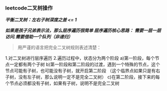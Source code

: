 ### leetcode二叉树操作

_***平衡二叉树：左右子树深度之差 <= 1***_

***如果是孩子兄弟表示法，那么层序遍历很简单
层序遍历核心思路：
需要一层一层访问.需要借助一个队列（非递归）***

> 用严谨的语言把完全二叉树规则表述清楚：

  1.对二叉树进行层序遍历
  2.遍历过程中，状态分为两个阶段
	  a)第一阶段，每个节点一定都有两个子树
	  b)第一阶段和第二阶段的过渡，遇到一个特殊的节点，这个节点可能有子树，也可能没有子树，就开启第二阶段
	    （这个临界点如果只是有右子树，没有左子树，那么说明一定不是完全二叉树）
	  c)在第二阶段，接下来的每个节点必须都没有子树，如果有子树，说明不是完全二叉树
